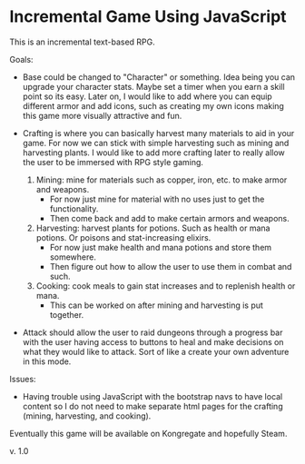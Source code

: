 # Incremental Game Using JavaScript

This is an incremental text-based RPG.

Goals:

* Base could be changed to "Character" or something. Idea being you can upgrade your character stats. Maybe set a timer when you earn a skill point so its easy. Later on, I would like to add where you can equip different armor and add icons, such as creating my own icons making this game more visually attractive and fun.

* Crafting is where you can basically harvest many materials to aid in your game. For now we can stick with simple harvesting such as mining and harvesting plants. I would like to add more crafting later to really allow the user to be immersed with RPG style gaming. 
  1. Mining: mine for materials such as copper, iron, etc. to make armor and weapons. 
      * For now just mine for material with no uses just to get the functionality.
      * Then come back and add to make certain armors and weapons.
  2. Harvesting: harvest plants for potions. Such as health or mana potions. Or poisons and stat-increasing elixirs.
      * For now just make health and mana potions and store them somewhere.
      * Then figure out how to allow the user to use them in combat and such.
  3. Cooking: cook meals to gain stat increases and to replenish health or mana.
      * This can be worked on after mining and harvesting is put together.
  
* Attack should allow the user to raid dungeons through a progress bar with the user having access to buttons to heal and make decisions on what they would like to attack. Sort of like a create your own adventure in this mode. 

Issues:

* Having trouble using JavaScript with the bootstrap navs to have local content so I do not need to make separate html pages for the crafting (mining, harvesting, and cooking).

Eventually this game will be available on Kongregate and hopefully Steam.

v. 1.0

